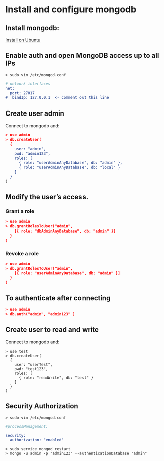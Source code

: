 # Install and configure mongodb

## Install mongodb:
[Install on Ubuntu](https://docs.mongodb.com/manual/tutorial/install-mongodb-on-ubuntu/)

## Enable auth and open MongoDB access up to all IPs
```
> sudo vim /etc/mongod.conf
```

```CMake
# network interfaces
net:
  port: 27017
#  bindIp: 127.0.0.1  <- comment out this line
```

## Create user admin
Connect to mongodb and:
```CMake
> use admin
> db.createUser(
  {
    user: "admin",
    pwd: "admin123",
    roles: [ 
      { role: "userAdminAnyDatabase", db: "admin" },
      { role: "userAdminAnyDatabase", db: "local" }
    ]
  }
)
```

## Modify the user’s access.
### Grant a role 
```CMake
> use admin
> db.grantRolesToUser("admin",
    [{ role: "dbAdminAnyDatabase", db: "admin" }]
  }
)
```
### Revoke a role
```CMake
> use admin
> db.grantRolesToUser("admin",
    [{ role: "userAdminAnyDatabase", db: "admin" }]
  }
)
```

## To authenticate after connecting
```CMake
> use admin
> db.auth("admin", "admin123" )
```

## Create user to read and write
Connect to mongodb and:
```
> use test
> db.createUser(
  {
    user: "userTest",
    pwd: "test123",
    roles: [ 
      { role: "readWrite", db: "test" } 
    ]
  }
)
```

## Security Authorization
```
> sudo vim /etc/mongod.conf
```
```CMake
#processManagement:

security:
  authorization: "enabled"
```
```
> sudo service mongod restart
> mongo -u admin -p "admin123" --authenticationDatabase "admin"
```